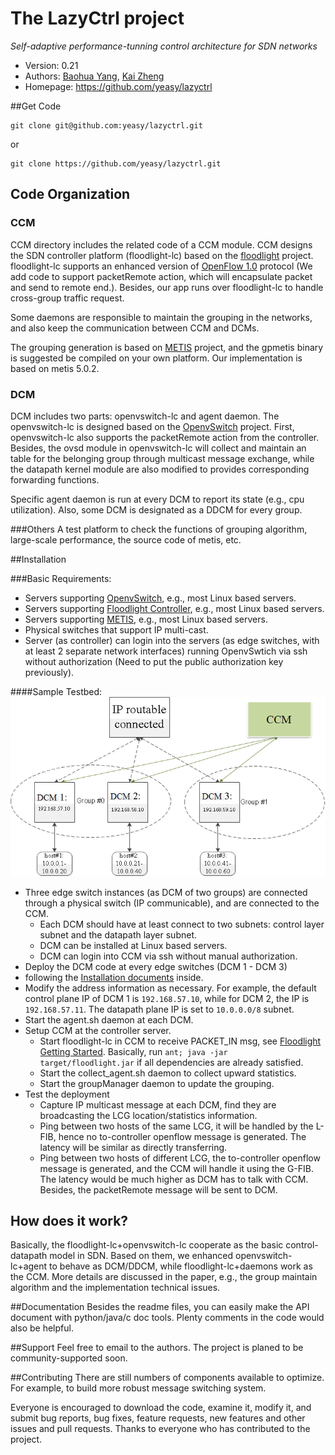 The LazyCtrl project
=================================
*Self-adaptive performance-tunning control architecture for SDN networks*

* Version: 0.21
* Authors: [Baohua Yang](mailto:baohyang@cn.ibm.com), [Kai Zheng](mailto:zhengkai@cn.ibm.com)
* Homepage: <https://github.com/yeasy/lazyctrl>

##Get Code
```
git clone git@github.com:yeasy/lazyctrl.git
```  
or  
```
git clone https://github.com/yeasy/lazyctrl.git
```

## Code Organization

### CCM
CCM directory includes the related code of a CCM module. CCM designs the SDN controller platform (floodlight-lc) based on the [floodlight](http://www.projectfloodlight.org/floodlight) project. floodlight-lc supports an enhanced version of [OpenFlow 1.0](http://archive.openflow.org/documents/openflow-spec-v1.0.0.pdf) protocol (We add code to support packetRemote action, which will encapsulate packet and send to remote end.). Besides, our app runs over floodlight-lc to handle cross-group traffic request. 

Some daemons are responsible to maintain the grouping in the networks, and also keep the communication between CCM and DCMs.

The grouping generation is based on [METIS](http://glaros.dtc.umn.edu/gkhome/metis/metis/overview) project, and the gpmetis binary is suggested be compiled on your own platform. Our implementation is based on metis 5.0.2.

### DCM
DCM includes two parts: openvswitch-lc and agent daemon. The openvswitch-lc is designed based on the [OpenvSwitch](http://openvswitch.org) project. First, openvswitch-lc also supports the packetRemote action from the controller. Besides, the ovsd module in openvswitch-lc will collect and maintain an table for the belonging group through multicast message exchange, while the datapath kernel module are also modified to provides corresponding forwarding functions. 

Specific agent daemon is run at every DCM to report its state (e.g., cpu utilization). Also, some DCM is designated as a DDCM for every group.

###Others
A test platform to check the functions of grouping algorithm, large-scale performance, the source code of metis, etc.

##Installation

###Basic Requirements:

* Servers supporting [OpenvSwitch](http://openvswitch.org), e.g., most Linux based servers.
* Servers supporting [Floodlight Controller](http://www.projectfloodlight.org/floodlight), e.g., most Linux based servers.
* Servers supporting [METIS](http://glaros.dtc.umn.edu/gkhome/metis/metis/overview), e.g., most Linux based servers.
* Physical switches that support IP multi-cast.
* Server (as controller) can login into the servers (as edge switches, with at least 2 separate network interfaces) running OpenvSwtich via ssh without authorization (Need to put the public authorization key previously).

####Sample Testbed:
![ScreenShot](Others/testbed.png)

* Three edge switch instances (as DCM of two groups) are connected through a physical switch (IP communicable), and are connected to the CCM.
    * Each DCM should have at least connect to two subnets: control layer subnet and the datapath layer subnet.
    * DCM can be installed at Linux based servers.
    * DCM can login into CCM via ssh without manual authorization.
* Deploy the DCM code at every edge switches (DCM 1 - DCM 3)
 *  following the [Installation documents](DCM/openvswitch-lc/INSTALL) inside. 
 *  Modify the address information as necessary. For example, the default control plane IP of DCM 1 is ```192.168.57.10```, while for DCM 2, the IP is ```192.168.57.11```. The datapath plane IP is set to ```10.0.0.0/8``` subnet.
 *  Start the agent.sh daemon at each DCM.
* Setup CCM at the controller server.
    * Start floodlight-lc  in CCM to receive PACKET_IN msg, see [Floodlight Getting Started](http://www.projectfloodlight.org/getting-started/). Basically, run ```ant; java -jar target/floodlight.jar``` if all dependencies are already satisfied.
    * Start the collect_agent.sh daemon to collect upward statistics.
    * Start the groupManager daemon to update the grouping.
* Test the deployment
    * Capture IP multicast message at each DCM, find they are broadcasting the LCG location/statistics information.
    * Ping between two hosts of the same LCG, it will be handled by the L-FIB, hence no to-controller openflow message is generated. The latency will be similar as directly transferring.
    * Ping between two hosts of different LCG, the to-controller openflow message is generated, and the CCM will handle it using the G-FIB. The latency would be much higher as DCM has to talk with CCM. Besides, the packetRemote message will be sent to DCM.

## How does it work?
Basically, the floodlight-lc+openvswitch-lc cooperate as the basic control-datapath model in SDN. Based on them, we enhanced openvswitch-lc+agent to behave as DCM/DDCM, while floodlight-lc+daemons work as the CCM. More details are discussed in the paper, e.g., the group maintain algorithm and the implementation technical issues.


##Documentation
Besides the readme files, you can easily make the API document with python/java/c doc tools. Plenty comments in the code would also be helpful.

##Support
Feel free to email to the authors. The project is planed to be community-supported soon.


##Contributing
There are still numbers of components available to optimize. For example, to build more robust message switching system. 

Everyone is encouraged to download the code, examine it, modify it, and submit bug reports, bug fixes, feature requests, new features and other issues and pull requests. Thanks to everyone who has contributed to the project.
